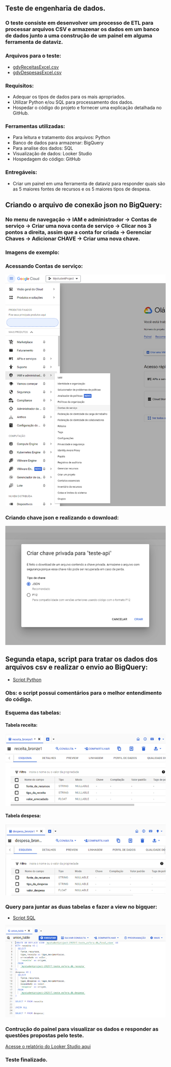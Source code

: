 ## Teste de engenharia de dados.

### O teste consiste em desenvolver um processo de ETL para processar arquivos CSV e armazenar os dados em um banco de dados junto a uma construção de um painel em alguma ferramenta de dataviz.

### Arquivos para o teste:
- [gdvReceitasExcel.csv](docs/gdvReceitasExcel.csv)
- [gdvDespesasExcel.csv](docs/gdvReceitasExcel.csv)

### Requisitos:

- Adequar os tipos de dados para os mais apropriados.
- Utilizar Python e/ou SQL para processamento dos dados.
- Hospedar o código do projeto e fornecer uma explicação detalhada no GitHub.

### Ferramentas utilizadas: 

- Para leitura e tratamento dos arquivos: Python
- Banco de dados para armazenar: BigQuery
- Para analise dos dados: SQL
- Visualização de dados: Looker Studio
- Hospedagem do código: GitHub

### Entregáveis:

- Criar um painel em uma ferramenta de dataviz para responder quais são as 5 maiores fontes de
recursos e os 5 maiores tipos de despesa.

## Criando o arquivo de conexão json no BigQuery:

### No menu de navegação -> IAM e administrador -> Contas de serviço -> Criar uma nova conta de serviço -> Clicar nos 3 pontos a direita, assim que a conta for criada -> Gerenciar Chaves -> Adicionar CHAVE -> Criar uma nova chave.

### Imagens de exemplo:

### Acessando Contas de serviço:
![model](imagens/conta_servico.png)

### Criando chave json e realizando o download:
![model](imagens/chave_json.png)

## Segunda etapa, script para tratar os dados dos arquivos csv e realizar o envio ao BigQuery:

- [Script Python](scripts_python/esfera_v0.ipynb)

### Obs: o script possui comentários para o melhor entendimento do código.

### Esquema das tabelas: 

#### Tabela receita:
![model](imagens/receita.png)

#### Tabela despesa:
![model](imagens/despesa.png)

### Query para juntar as duas tabelas e fazer a view no bigquer: 

- [Script SQL](scripts_sql/union.sql)
  
![model](imagens/union.png)

### Contrução do painel para visualizar os dados e responder as questões propostas pelo teste.

[Acesse o relatório do Looker Studio aqui](https://lookerstudio.google.com/reporting/4aebb778-9b85-46cd-90fb-fdc917af188c)

### Teste finalizado.
